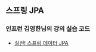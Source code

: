 ## 스프링 JPA



### 인프런 김영한님의 강의 실습 코드
- [실전! 스프링 데이터 JPA](https://www.inflearn.com/course/%EC%8A%A4%ED%94%84%EB%A7%81-mvc-1/dashboard](https://www.inflearn.com/course/%EC%8A%A4%ED%94%84%EB%A7%81-%EB%8D%B0%EC%9D%B4%ED%84%B0-JPA-%EC%8B%A4%EC%A0%84/dashboard)https://www.inflearn.com/course/%EC%8A%A4%ED%94%84%EB%A7%81-%EB%8D%B0%EC%9D%B4%ED%84%B0-JPA-%EC%8B%A4%EC%A0%84/dashboard)

